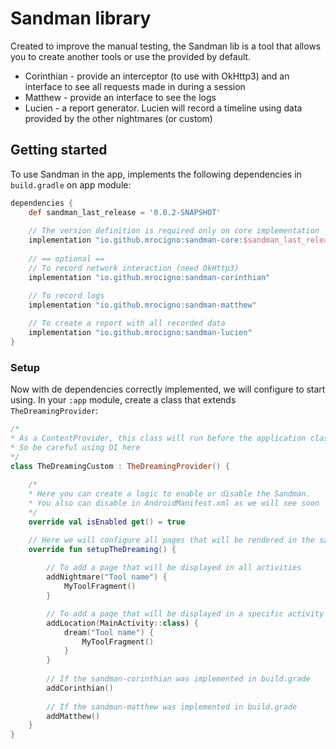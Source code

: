 # Sandman library

Created to improve the manual testing, the Sandman lib is a tool that allows you to create another tools or use the provided by default.

* Corinthian - provide an interceptor (to use with OkHttp3) and an interface to see all requests made in during a session
* Matthew - provide an interface to see the logs
* Lucien - a report generator. Lucien will record a timeline using data provided by the other nightmares (or custom)

## Getting started

To use Sandman in the app, implements the following dependencies in `build.gradle` on app module:
```groovy
dependencies {
    def sandman_last_release = '0.0.2-SNAPSHOT'
    
    // The version definition is required only on core implementation
    implementation "io.github.mrocigno:sandman-core:$sandman_last_release"
    
    // == optional ==
    // To record network interaction (need OkHttp3)
    implementation "io.github.mrocigno:sandman-corinthian"

    // To record logs
    implementation "io.github.mrocigno:sandman-matthew"
    
    // To create a report with all recorded data
    implementation "io.github.mrocigno:sandman-lucien"
}
```

### Setup

Now with de dependencies correctly implemented, we will configure to start using.
In your `:app` module, create a class that extends `TheDreamingProvider`:

```kotlin
/*
* As a ContentProvider, this class will run before the application class
* So be careful using DI here
*/
class TheDreamingCustom : TheDreamingProvider() {
    
    /*
    * Here you can create a logic to enable or disable the Sandman.
    * You also can disable in AndroidManifest.xml as we will see soon
    */
    override val isEnabled get() = true

    // Here we will configure all pages that will be rendered in the sandman container
    override fun setupTheDreaming() {
        
        // To add a page that will be displayed in all activities
        addNightmare("Tool name") {
            MyToolFragment()
        }

        // To add a page that will be displayed in a specific activity
        addLocation(MainActivity::class) {
            dream("Tool name") {
                MyToolFragment()
            }
        }
        
        // If the sandman-corinthian was implemented in build.grade
        addCorinthian()
        
        // If the sandman-matthew was implemented in build.grade
        addMatthew()
    }
}
```
